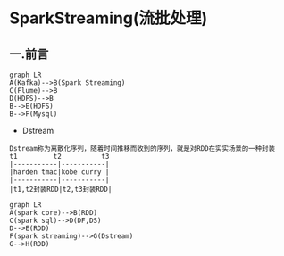 # SparkStreaming(流批处理)

## 一.前言

```mermaid
graph LR
A(Kafka)-->B(Spark Streaming)
C(Flume)-->B
D(HDFS)-->B
B-->E(HDFS)
B-->F(Mysql)
```

* Dstream

```
Dstream称为离散化序列，随着时间推移而收到的序列，就是对RDD在实实场景的一种封装
t1		   t2		   t3	
|-----------|-----------|
|harden tmac|kobe curry | 
|-----------|-----------|
|t1,t2封装RDD|t2,t3封装RDD|
```

```mermaid
graph LR
A(spark core)-->B(RDD)
C(spark sql)-->D(DF,DS)
D-->E(RDD)
F(spark streaming)-->G(Dstream)
G-->H(RDD)
```

